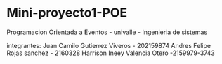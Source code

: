 # Mini-proyecto1-POE
Programacion Orientada a Eventos - univalle - Ingenieria de sistemas

integrantes:
Juan Camilo Gutierrez Viveros - 202159874
Andres Felipe Rojas sanchez - 2160328
Harrison Ineey Valencia Otero -2159979-3743
